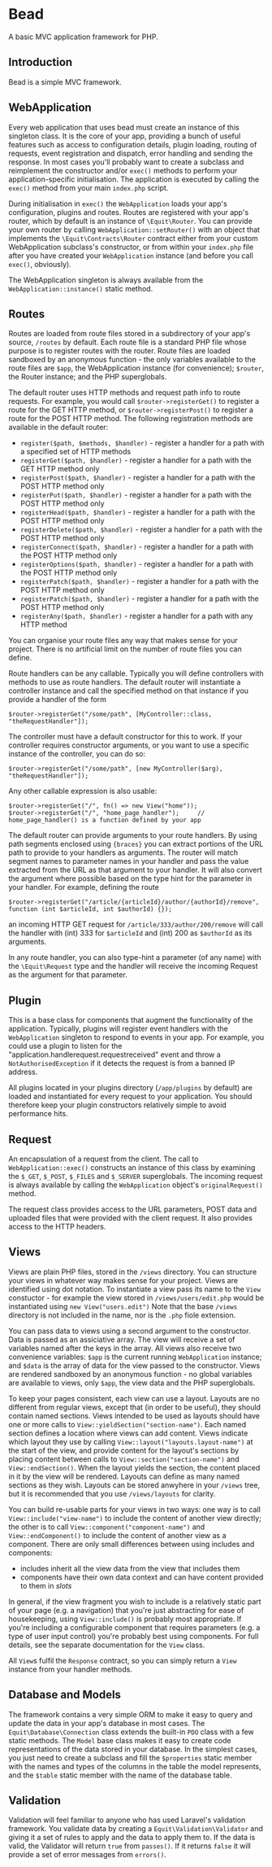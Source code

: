 # Bead

A basic MVC application framework for PHP.

## Introduction

Bead is a simple MVC framework.

## WebApplication

Every web application that uses bead must create an instance of this singleton class. It is the core of your app,
providing a bunch of useful features such as access to configuration details, plugin loading, routing of requests,
event registration and dispatch, error handling and sending the response. In most cases you'll probably want to create a
subclass and reimplement the constructor and/or `exec()` methods to perform your application-specific initialisation.
The application is executed by calling the `exec()` method from your main `index.php` script.

During initialisation in `exec()` the `WebApplication` loads your app's configuration, plugins and routes. Routes are
registered with your app's router, which by default is an instance of `\Equit\Router`. You can provide your own router
by calling `WebApplication::setRouter()` with an object that implements the `\Equit\Contracts\Router` contract either 
from your custom WebApplication subclass's constructor, or from within your `index.php` file after you have created your
`WebApplication` instance (and before you call `exec()`, obviously).

The WebApplication singleton is always available from the `WebApplication::instance()` static method.

## Routes

Routes are loaded from route files stored in a subdirectory of your app's source, `/routes` by default. Each route
file is a standard PHP file whose purpose is to register routes with the router. Route files are loaded sandboxed by an
anonymous function - the only variables available to the route files are `$app`, the WebApplication instance (for
convenience); `$router`, the Router instance; and the PHP superglobals.

The default router uses HTTP methods and request path info to route requests. For example, you would call
`$router->registerGet()` to register a route for the GET HTTP method, or `$router->registerPost()` to register a route
for the POST HTTP method. The following registration methods are available in the default router:
- `register($path, $methods, $handler)` - register a handler for a path with a specified set of HTTP methods
- `registerGet($path, $handler)` - register a handler for a path with the GET HTTP method only
- `registerPost($path, $handler)` - register a handler for a path with the POST HTTP method only
- `registerPut($path, $handler)` - register a handler for a path with the POST HTTP method only
- `registerHead($path, $handler)` - register a handler for a path with the POST HTTP method only
- `registerDelete($path, $handler)` - register a handler for a path with the POST HTTP method only
- `registerConnect($path, $handler)` - register a handler for a path with the POST HTTP method only
- `registerOptions($path, $handler)` - register a handler for a path with the POST HTTP method only
- `registerPatch($path, $handler)` - register a handler for a path with the POST HTTP method only
- `registerPatch($path, $handler)` - register a handler for a path with the POST HTTP method only
- `registerAny($path, $handler)` - register a handler for a path with any HTTP method

You can organise your route files any way that makes sense for your project. There is no artificial limit on the number
of route files you can define.

Route handlers can be any callable. Typically you will define controllers with methods to use as route handlers. The 
default router will instantiate a controller instance and call the specified method on that instance if you provide a
handler of the form

    $router->registerGet("/some/path", [MyController::class, "theRequestHandler"]);

The controller must have a default constructor for this to work. If your controller requires constructor arguments, or
you want to use a specific instance of the controller, you can do so:

    $router->registerGet("/some/path", [new MyController($arg), "theRequestHandler"]);

Any other callable expression is also usable:

    $router->registerGet("/", fn() => new View("home"));
    $router->registerGet("/", "home_page_handler");     // home_page_handler() is a function defined by your app

The default router can provide arguments to your route handlers. By using path segments enclosed using `{braces}` you
can extract portions of the URL path to provide to your handlers as arguments. The router will match segment names to
parameter names in your handler and pass the value extracted from the URL as that argument to your handler. It will also
convert the argument where possible based on the type hint for the parameter in your handler. For example, defining
the route

    $router->registerGet("/article/{articleId}/author/{authorId}/remove", function (int $articleId, int $authorId) {});

an incoming HTTP GET request for `/article/333/author/200/remove` will call the handler with (int) 333 for `$articleId`
and (int) 200 as `$authorId` as its arguments.

In any route handler, you can also type-hint a parameter (of any name) with the `\Equit\Request` type and the handler
will receive the incoming Request as the argument for that parameter.

## Plugin

This is a base class for components that augment the functionality of the application. Typically, plugins will register
event handlers with the `WebApplication` singleton to respond to events in your app. For example, you could use a plugin
to listen for the "application.handlerequest.requestreceived" event and throw a `NotAuthorisedException` if it detects 
the request is from a banned IP address.

All plugins located in your plugins directory (`/app/plugins` by default) are loaded and instantiated for every request
to your application. You should therefore keep your plugin constructors relatively simple to avoid performance hits.

## Request

An encapsulation of a request from the client. The call to `WebApplication::exec()` constructs an instance of this class
by examining the `$_GET`, `$_POST`, `$_FILES` and `$_SERVER` superglobals. The incoming request is always available by
calling the `WebApplication` object's `originalRequest()` method.

The request class provides access to the URL parameters, POST data and uploaded files that were provided with the client
request. It also provides access to the HTTP headers.

## Views

Views are plain PHP files, stored in the `/views` directory. You can structure your views in whatever way makes sense
for your project. Views are identified using dot notation. To instantiate a view pass its name to the `View` constuctor -
for example the view stored in `/views/users/edit.php` would be instantiated using `new View("users.edit")` Note that
the base `/views` directory is not included in the name, nor is the `.php` fiole extension.

You can pass data to views using a second argument to the constructor. Data is passed as an assiciative array. The view
will receive a set of variables named after the keys in the array. All views also receive two convenience variables:
`$app` is the current running `WebApplication` instance; and `$data` is the array of data for the view passed to the
constructor. Views are rendered sandboxed by an anonymous function - no global variables are available to views, only
`$app`, the view data and the PHP superglobals.

To keep your pages consistent, each view can use a layout. Layouts are no different from regular views, except that (in
order to be useful), they should contain named sections. Views intended to be used as layouts should have one or more
calls to `View::yieldSection("section-name")`. Each named section defines a location where views can add content. Views
indicate which layout they use by calling `View::layout("layouts.layout-name")` at the start of the view, and provide
content for the layout's sections by placing content between calls to `View::section("section-name")` and
`View::endSection()`. When the layout yields the section, the content placed in it by the view will be rendered. Layouts
can define as many named sections as they wish. Layouts can be stored anwyhere in your `/views` tree, but it is
recommended that you use `/views/layouts` for clarity.

You can build re-usable parts for your views in two ways: one way is to call `View::include("view-name")` to include the
content of another view directly; the other is to call `View::component("component-name")` and `View::endComponent()` to 
include the content of another view as a component. There are only small differences between using includes and
components:

- includes inherit all the view data from the view that includes them
- components have their own data context and can have content provided to them in _slots_

In general, if the view fragment you wish to include is a relatively static part of your page (e.g. a navigation) that
you're just abstracting for ease of housekeeping, using `View::include()` is probably most appropriate. If you're
including a configurable component that requires parameters (e.g. a type of user input control) you're probably best using
components. For full details, see the separate documentation for the `View` class.

All `View`s fulfil the `Response` contract, so you can simply return a `View` instance from your handler methods.

## Database and Models

The framework contains a very simple ORM to make it easy to query and update the data in your app's database in most
cases. The `Equit\Database\Connection` class extends the built-in `PDO` class with a few static methods. The `Model`
base class makes it easy to create code representations of the data stored in your database. In the simplest cases, you
just need to create a subclass and fill the `$properties` static member with the names and types of the columns in the
table the model represents, and the `$table` static member with the name of the database table.

## Validation

Validation will feel familiar to anyone who has used Laravel's validation framework. You validate data by creating a
`Equit\Validation\Validator` and giving it a set of rules to apply and the data to apply them to. If the data is valid,
the Validator will return `true` from `passes()`. If it returns `false` it will provide a set of error messages from
`errors()`.
